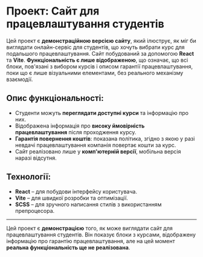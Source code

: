 # Проект: Сайт для працевлаштування студентів

Цей проект є **демонстраційною версією сайту**, який ілюструє, як міг би виглядати онлайн-сервіс для студентів, що хочуть вибрати курс для подальшого працевлаштування. Сайт побудований за допомогою **React** та **Vite**. **Функціональність є лише відображеною**, що означає, що всі блоки, пов'язані з вибором курсів і описом гарантії працевлаштування, поки що є лише візуальними елементами, без реального механізму взаємодії.

## Опис функціональності:
- Студенти можуть **переглядати доступні курси** та інформацію про них.
- Відображена інформація про **високу ймовірність працевлаштування** після проходження курсу.
- **Гарантія повернення коштів**: показана політика, згідно з якою у разі невдачі працевлаштування компанія повертає кошти за курс.
- Сайт реалізовано лише у **комп'ютерній версії**, мобільна версія наразі відсутня.

## Технології:
- **React** – для побудови інтерфейсу користувача.
- **Vite** – для швидкої розробки та оптимізації.
- **SCSS** – для зручного написання стилів з використанням препроцесора.

---

Цей проект є **демонстрацією** того, як може виглядати сайт для працевлаштування студентів. Він показує блоки з курсами, відображену інформацію про гарантію працевлаштування, але на цей момент **реальна функціональність ще не реалізована**.
